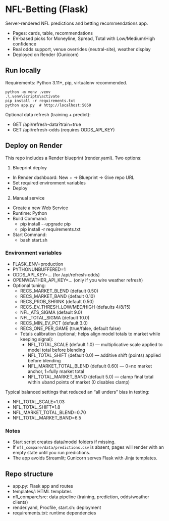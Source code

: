 # NFL-Betting (Flask)

Server-rendered NFL predictions and betting recommendations app.

- Pages: cards, table, recommendations
- EV-based picks for Moneyline, Spread, Total with Low/Medium/High confidence
- Real odds support, venue overrides (neutral-site), weather display
- Deployed on Render (Gunicorn)

## Run locally

Requirements: Python 3.11+, pip, virtualenv recommended.

```
python -m venv .venv
.\.venv\Scripts\activate
pip install -r requirements.txt
python app.py  # http://localhost:5050
```

Optional data refresh (training + predict):
- GET /api/refresh-data?train=true
- GET /api/refresh-odds (requires ODDS_API_KEY)

## Deploy on Render

This repo includes a Render blueprint (render.yaml). Two options:

1) Blueprint deploy
- In Render dashboard: New + → Blueprint → Give repo URL
- Set required environment variables
- Deploy

2) Manual service
- Create a new Web Service
- Runtime: Python
- Build Command:
  - pip install --upgrade pip
  - pip install -r requirements.txt
- Start Command:
  - bash start.sh

### Environment variables

- FLASK_ENV=production
- PYTHONUNBUFFERED=1
- ODDS_API_KEY=... (for /api/refresh-odds)
- OPENWEATHER_API_KEY=... (only if you wire weather refresh)
- Optional tuning:
  - RECS_MARKET_BLEND (default 0.50)
  - RECS_MARKET_BAND (default 0.10)
  - RECS_PROB_SHRINK (default 0.50)
  - RECS_EV_THRESH_LOW/MED/HIGH (defaults 4/8/15)
  - NFL_ATS_SIGMA (default 9.0)
  - NFL_TOTAL_SIGMA (default 10.0)
  - RECS_MIN_EV_PCT (default 3.0)
  - RECS_ONE_PER_GAME (true/false, default false)
  - Totals calibration (optional; helps align model totals to market while keeping signal):
    - NFL_TOTAL_SCALE (default 1.0) — multiplicative scale applied to model total before blending
    - NFL_TOTAL_SHIFT (default 0.0) — additive shift (points) applied before blending
    - NFL_MARKET_TOTAL_BLEND (default 0.60) — 0=no market anchor, 1=fully market total
    - NFL_TOTAL_MARKET_BAND (default 5.0) — clamp final total within ±band points of market (0 disables clamp)

Typical balanced settings that reduced an “all unders” bias in testing:
  - NFL_TOTAL_SCALE=1.03
  - NFL_TOTAL_SHIFT=1.8
  - NFL_MARKET_TOTAL_BLEND=0.70
  - NFL_TOTAL_MARKET_BAND=6.5

### Notes

- Start script creates data/model folders if missing.
- If `nfl_compare/data/predictions.csv` is absent, pages will render with an empty state until you run predictions.
- The app avoids Streamlit; Gunicorn serves Flask with Jinja templates.

## Repo structure

- app.py: Flask app and routes
- templates/: HTML templates
- nfl_compare/src: data pipeline (training, prediction, odds/weather clients)
- render.yaml, Procfile, start.sh: deployment
- requirements.txt: runtime dependencies
